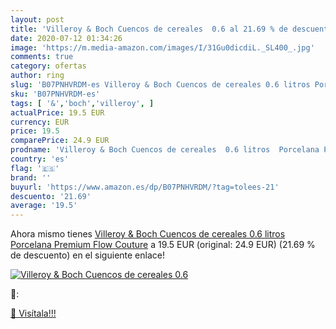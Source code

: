 ```yaml
---
layout: post
title: 'Villeroy & Boch Cuencos de cereales  0.6 al 21.69 % de descuento'
date: 2020-07-12 01:34:26
image: 'https://m.media-amazon.com/images/I/31Gu0dicdiL._SL400_.jpg'
comments: true
category: ofertas
author: ring
slug: 'B07PNHVRDM-es Villeroy & Boch Cuencos de cereales 0.6 litros Porcelana...'
sku: 'B07PNHVRDM-es'
tags: [ '&','boch','villeroy', ]
actualPrice: 19.5 EUR
currency: EUR
price: 19.5
comparePrice: 24.9 EUR
prodname: 'Villeroy & Boch Cuencos de cereales  0.6 litros  Porcelana Premium  Flow Couture'
country: 'es'
flag: '🇪🇸'
brand: ''
buyurl: 'https://www.amazon.es/dp/B07PNHVRDM/?tag=tolees-21'
descuento: '21.69'
average: '19.5'
---
```


Ahora mismo tienes [Villeroy & Boch Cuencos de cereales  0.6 litros  Porcelana Premium  Flow Couture](https://www.amazon.es/dp/B07PNHVRDM/?tag=tolees-21) a 19.5 EUR (original: 24.9 EUR) (21.69 %  de descuento) en el siguiente enlace!

[![Villeroy & Boch Cuencos de cereales  0.6](https://m.media-amazon.com/images/I/31Gu0dicdiL._SL400_.jpg)](https://www.amazon.es/dp/B07PNHVRDM/?tag=tolees-21)

🔎:


[🛒 Visítala!!!](https://www.amazon.es/dp/B07PNHVRDM/?tag=tolees-21)

